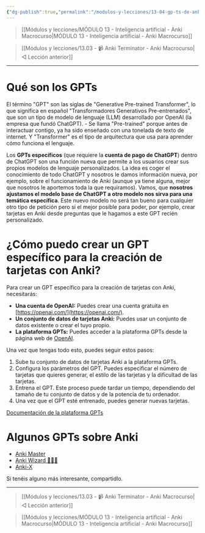 ```yaml
---
{"dg-publish":true,"permalink":"/modulos-y-lecciones/13-04-gp-ts-de-anki-anki-macrocurso/","noteIcon":"","updated":"2024-05-22T21:42:34.797+02:00"}
---
```



> [[Módulos y lecciones/MÓDULO 13 - Inteligencia artificial - Anki Macrocurso\|MÓDULO 13 - Inteligencia artificial - Anki Macrocurso]]

> [[Módulos y lecciones/13.03  - 📹 Anki Terminator - Anki Macrocurso\|◁ Lección anterior]]

---

# Qué son los GPTs
El término "GPT" son las siglas de "Generative Pre-trained Transformer", lo que significa en español "Transformadores Generativos Pre-entrenados", que son un tipo de modelo de lenguaje (LLM) desarrollado por OpenAI (la empresa que fundó ChatGPT). - Se llama "Pre-trained" porque antes de interactuar contigo, ya ha sido enseñado con una tonelada de texto de internet. Y "Transformer" es el tipo de arquitectura que usa para aprender cómo funciona el lenguaje.

Los **GPTs específicos** (que requiere la **cuenta de pago de ChatGPT**) dentro de ChatGPT son una función nueva que permite a los usuarios crear sus propios modelos de lenguaje personalizados. La idea es coger el conocimiento de todo ChatGPT y nosotros le damos información nueva, por ejemplo, sobre el funcionamiento de Anki (aunque ya tiene alguna, mejor que nosotros le aportemos toda la que requiramos). Vamos, que **nosotros ajustamos el modelo base de ChatGPT a otro modelo nos sirva para una temática específica**. Este nuevo modelo no será tan bueno para cualquier otro tipo de petición pero sí el mejor posible para poder, por ejemplo, crear tarjetas en Anki desde preguntas que le hagamos a este GPT recién personalizado.

# ¿Cómo puedo crear un GPT específico para la creación de tarjetas con Anki?
Para crear un GPT específico para la creación de tarjetas con Anki, necesitarás:

- **Una cuenta de OpenAI:** Puedes crear una cuenta gratuita en [https://openai.com/](https://openai.com/).
- **Un conjunto de datos de tarjetas Anki:** Puedes usar un conjunto de datos existente o crear el tuyo propio.
- **La plataforma GPTs:** Puedes acceder a la plataforma GPTs desde la página web de [OpenAI](https://openai.com).

Una vez que tengas todo esto, puedes seguir estos pasos:

1. Sube tu conjunto de datos de tarjetas Anki a la plataforma GPTs.
2. Configura los parámetros del GPT. Puedes especificar el número de tarjetas que quieres generar, el estilo de las tarjetas y la dificultad de las tarjetas.
3. Entrena el GPT. Este proceso puede tardar un tiempo, dependiendo del tamaño de tu conjunto de datos y de la potencia de tu ordenador.
4. Una vez que el GPT esté entrenado, puedes generar nuevas tarjetas.

[Documentación de la plataforma GPTs](https://openai.com/api)

# Algunos GPTs sobre Anki
- [Anki Master](https://chatgpt.com/g/g-lJ8YsPj51-anki-master?oai-dm=1)
- [Anki Wizard 🧙🏻‍♂️](https://chatgpt.com/g/g-AlNmF07U1-anki-wizard?oai-dm=1)
- [Anki-X](https://chatgpt.com/g/g-mPyoGmkTR-anki-x)


Si tenéis alguno más interesante, compartidlo. 

---

> [[Módulos y lecciones/13.03  - 📹 Anki Terminator - Anki Macrocurso\|◁ Lección anterior]]

> [[Módulos y lecciones/MÓDULO 13 - Inteligencia artificial - Anki Macrocurso\|MÓDULO 13 - Inteligencia artificial - Anki Macrocurso]]